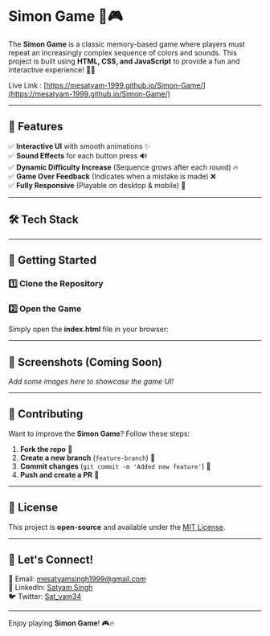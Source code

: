 # Simon Game 🎵🎮

The **Simon Game** is a classic memory-based game where players must repeat an increasingly complex sequence of colors and sounds. This project is built using **HTML, CSS, and JavaScript** to provide a fun and interactive experience! 🧠💡



Live Link : [https://mesatyam-1999.github.io/Simon-Game/](https://mesatyam-1999.github.io/Simon-Game/)

---

## 🌟 Features 

✅ **Interactive UI** with smooth animations ✨\
✅ **Sound Effects** for each button press 🔊\
✅ **Dynamic Difficulty Increase** (Sequence grows after each round) 🔥\
✅ **Game Over Feedback** (Indicates when a mistake is made) ❌\
✅ **Fully Responsive** (Playable on desktop & mobile) 📱

---

## 🛠️ Tech Stack





---

## 🚀 Getting Started

### 1️⃣ Clone the Repository

### 2️⃣ Open the Game

Simply open the **index.html** file in your browser:

---

## 📸 Screenshots (Coming Soon)

*Add some images here to showcase the game UI!*

---

## 🤝 Contributing

Want to improve the **Simon Game**? Follow these steps:

1. **Fork the repo** 🍴
2. **Create a new branch** (`feature-branch`) 🌿
3. **Commit changes** (`git commit -m 'Added new feature'`) 📝
4. **Push and create a PR** 🚀

---

## 📜 License

This project is **open-source** and available under the [MIT License](LICENSE).

---

## 💬 Let's Connect!

📧 Email: [mesatyamsingh1999@gmail.com](mailto\:mesatyamsingh1999@gmail.com)\
🔗 LinkedIn: [Satyam Singh](https://www.linkedin.com/in/satyam-singh-238077305/)\
🐦 Twitter: [Sat_yam34](https://x.com/Sat_yam34)

---

Enjoy playing **Simon Game**! 🎮🔥

